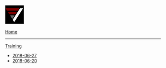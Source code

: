 ![Vector](Vector_60x60_black.png)

[Home](index.md)
- - - -
[Training]()
  * [2018-06-27](training/2018-06-27/Docs/Intro.md)
  * [2018-06-20](training/2018-06-28/Docs/Intro.md)